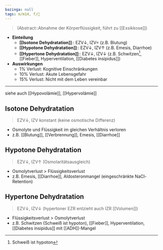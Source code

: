 ```yaml
---
bazinga: null
tags: m/m14, f/🍺
---
```

> (Abstract::Abnahme der Körperflüssigkeit, führt zu [[Exsikkose]])
- **Einteilung**
	- **[[Isotone Dehydratation]]**:: EZV↓, IZV= (z.B. Blutung)
	- **[[Hypotone Dehydratation]]**:: EZV↓, IZV↑ (z.B. Emesis, Diarrhoe)
	- **[[Hypertone Dehydratation]]**:: EZV↓, IZV↓ (z.B. Schwitzen[^1], [[Fieber]], Hyperventilation, [[Diabetes insipidus]])
- **Auswirkungen**
	- 1% Verlust: Kognitive Einschränkungen
	- 10% Verlust: Akute Lebensgefahr
	- 15% Verlust: Nicht mit dem Leben vereinbar
---
siehe auch [[Hypovolämie]], [[Hypervolämie]]


## Isotone Dehydratation
> EZV↓, IZV konstant (keine osmotische Differenz)

- Osmolyte und Flüssigkeit im gleichen Verhältnis verloren
- z.B. [[Blutung]], [[Verbrennung]], Emesis, [[Diarrhoe]]

## Hypotone Dehydratation
> EZV↓, IZV↑ (Osmolaritätsausgleich)
- Osmolytverlust > Flüssigkeitsverlust
- z.B. Emesis, [[Diarrhoe]], Aldosteronmangel (eingeschränkte NaCl-Retention)

## Hypertone Dehydratation
> EZV↓, IZV↓ (hypertoner EZR entzieht auch IZR [[Volumen]])

- Flüssigkeitsverlust > Osmolytverlust
- z.B. Schwitzen (Schweiß ist hypoton), [[Fieber]], Hyperventilation, [[Diabetes insipidus]] mit [[ADH]]-Mangel

[^1]: Schweiß ist hypoton